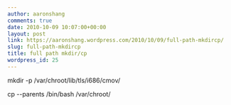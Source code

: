 ```yaml
---
author: aaronshang
comments: true
date: 2010-10-09 10:07:00+00:00
layout: post
link: https://aaronshang.wordpress.com/2010/10/09/full-path-mkdircp/
slug: full-path-mkdircp
title: full path mkdir/cp
wordpress_id: 25
---
```


  
mkdir -p /var/chroot/lib/tls/i686/cmov/  
  
cp --parents /bin/bash /var/chroot/  
  

